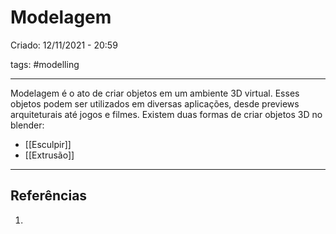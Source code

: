 # Modelagem
Criado: 12/11/2021 - 20:59

tags: #modelling

---

Modelagem é o ato de criar objetos em um ambiente 3D virtual. Esses objetos podem ser utilizados em diversas aplicações, desde previews arquiteturais até jogos e filmes.
Existem duas formas de criar objetos 3D no blender:
- [[Esculpir]]
- [[Extrusão]]
---
## Referências
1.